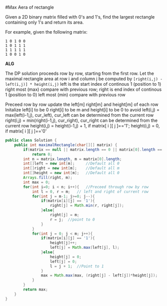 #Max Aera of rectangle

Given a 2D binary matrix filled with 0's and 1's, find the largest rectangle containing only 1's and return its area.

For example, given the following matrix:
```
1 0 1 0 0
1 0 1 1 1
1 1 1 1 1
1 0 0 1 0
```

**ALG**

The DP solution proceeds row by row, 
starting from the first row. Let the maximal rectangle area at row i and column j be computed by 
```[right(i,j) - left(i,j)] * height(i,j)``` left is the start index of continous 1 (position to 1)
right most (max) compare with previous row; 
right is end index of continous 1 (position to 0) left most (min) compare with previous row

Preceed row by row update the left[m] right[m] and height[m] of each row
Initalize left[i] to be 0 right[i] to be m and height[i] to be 0 to avoid 
left(i,j) = max(left(i-1,j), cur_left), cur_left can be determined from the current row
right(i,j) = min(right(i-1,j), cur_right), cur_right can be determined from the current row
height(i,j) = height(i-1,j) + 1, if matrix[ i ][ j ]=='1';
height(i,j) = 0, if matrix[ i ][ j ]=='0'

```java
public class Solution {
    public int maximalRectangle(char[][] matrix) {
        if(matrix == null || matrix.length == 0 || matrix[0].length == 0)
            return 0;
        int n = matrix.length, m = matrix[0].length;
        int[]left = new int[m];     //Default all 0
        int[]right = new int[m];    //Default all m
        int[]height = new int[m];   //Default all 0
        Arrays.fill(right, m);
        int max = 0;
        for(int i=0; i < n; i++){   //Preceed through row by row
            int l = 0, r = m;   // left and right of current row
            for(int j = m-1; j>=0; j--){
                if(matrix[i][j] == '1'){
                    right[j] = Math.min(r, right[j]);
                }else{
                    right[j] = m;
                    r = j;  //point to 0
                }
            }
            for(int j = 0; j < m; j++){
                if(matrix[i][j] == '1'){
                    height[j]++;
                    left[j] = Math.max(left[j], l);
                }else{
                    height[j] = 0;
                    left[j] = 0;
                    l = j + 1;  //Point to 1
                }
                max = Math.max(max, (right[j] - left[j])*height[j]);
            }
        }
        return max;
    }
}
```
